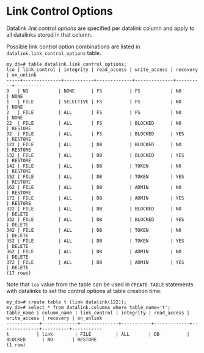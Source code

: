 Link Control Options
====================

Datalink *link control options* are specified per datalink column 
and apply to all datalinks stored in that column.

Possible link control option combinations are listed in `datalink.link_control_options` table.

    my_db=# table datalink.link_control_options;
    lco | link_control | integrity | read_access | write_access | recovery | on_unlink 
    -----+--------------+-----------+-------------+--------------+----------+-----------
    0   | NO           | NONE      | FS          | FS           | NO       | NONE
    1   | FILE         | SELECTIVE | FS          | FS           | NO       | NONE
    2   | FILE         | ALL       | FS          | FS           | NO       | NONE
    22  | FILE         | ALL       | FS          | BLOCKED      | NO       | RESTORE
    32  | FILE         | ALL       | FS          | BLOCKED      | YES      | RESTORE
    122 | FILE         | ALL       | DB          | BLOCKED      | NO       | RESTORE
    132 | FILE         | ALL       | DB          | BLOCKED      | YES      | RESTORE
    142 | FILE         | ALL       | DB          | TOKEN        | NO       | RESTORE
    152 | FILE         | ALL       | DB          | TOKEN        | YES      | RESTORE
    162 | FILE         | ALL       | DB          | ADMIN        | NO       | RESTORE
    172 | FILE         | ALL       | DB          | ADMIN        | YES      | RESTORE
    322 | FILE         | ALL       | DB          | BLOCKED      | NO       | DELETE
    332 | FILE         | ALL       | DB          | BLOCKED      | YES      | DELETE
    342 | FILE         | ALL       | DB          | TOKEN        | NO       | DELETE
    352 | FILE         | ALL       | DB          | TOKEN        | YES      | DELETE
    362 | FILE         | ALL       | DB          | ADMIN        | NO       | DELETE
    372 | FILE         | ALL       | DB          | ADMIN        | YES      | DELETE
    (17 rows)

Note that `lco` value from the table can be used in `CREATE TABLE` statements with datalinks
to set the control options at table creation time:

    my_db=# create table t (link datalink(122));
    my_db=# select * from datalink.columns where table_name='t';
    table_name | column_name | link_control | integrity | read_access | write_access | recovery | on_unlink 
    ------------+-------------+--------------+-----------+-------------+--------------+----------+-----------
    t          | link        | FILE         | ALL       | DB          | BLOCKED      | NO       | RESTORE
    (1 row)

